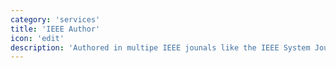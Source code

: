 ```yaml
---
category: 'services'
title: 'IEEE Author'
icon: 'edit'
description: 'Authored in multipe IEEE jounals like the IEEE System Journals and IEEE IoT Journals, all of them focused on Information security based on light-weight cryptographic primitives.'
---
```

